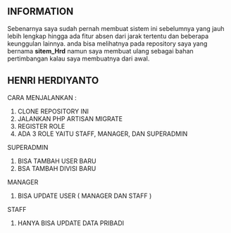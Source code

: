 ## INFORMATION
Sebenarnya saya sudah pernah membuat sistem ini sebelumnya yang jauh lebih lengkap hingga ada fitur absen dari jarak tertentu dan beberapa keunggulan lainnya. anda bisa melihatnya pada repository saya yang bernama <b>sitem_Hrd</b> namun saya membuat ulang sebagai bahan pertimbangan kalau saya membuatnya dari awal.

## HENRI HERDIYANTO
CARA MENJALANKAN :
1. CLONE REPOSITORY INI
2. JALANKAN PHP ARTISAN MIGRATE
3. REGISTER ROLE
4. ADA 3 ROLE YAITU STAFF, MANAGER, DAN SUPERADMIN

SUPERADMIN
1. BISA TAMBAH USER BARU
2. BSA TAMBAH DIVISI BARU

MANAGER
1. BISA UPDATE USER ( MANAGER DAN STAFF )

STAFF
1. HANYA BISA UPDATE DATA PRIBADI

